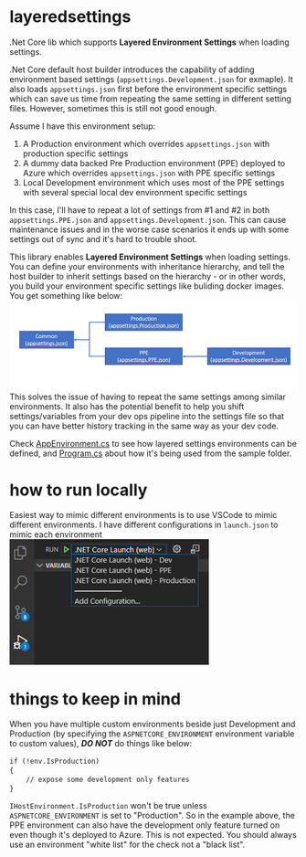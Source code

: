 # layeredsettings
.Net Core lib which supports **Layered Environment Settings** when loading settings.

.Net Core default host builder introduces the capability of adding environment based settings (```appsettings.Development.json``` for exmaple). It also loads ```appsettings.json``` first before the environment specific settings which can save us time from repeating the same setting in different setting files.
However, sometimes this is still not good enough.

Assume I have this environment setup:
1. A Production environment which overrides ```appsettings.json``` with production specific settings
1. A dummy data backed Pre Production environment (PPE) deployed to Azure which overrides ```appsettings.json``` with PPE specific settings
1. Local Development environment which uses most of the PPE settings with several special local dev environment specific settings

In this case, I'll have to repeat a lot of settings from #1 and #2 in both ```appsettings.PPE.json``` and ```appsettings.Development.json```. This can cause maintenance issues and in the worse case scenarios it ends up with some settings out of sync and it's hard to trouble shoot.

This library enables **Layered Environment Settings** when loading settings. You can define your environments with inheritance hierarchy, and tell the host builder to inherit settings based on the hierarchy - or in other words, you build your environment specific settings like buliding docker images. You get something like below:
![environment setup](https://github.com/sidecus/layeredsettings/blob/master/sample/wwwroot/env.png "Layered environment settings")
This solves the issue of having to repeat the same settings among similar environments. It also has the potential benefit to help you shift settings/variables from your dev ops pipeline into the settings file so that you can have better history tracking in the same way as your dev code.

Check [AppEnvironment.cs](https://github.com/sidecus/layeredsettings/blob/master/sample/AppEnvironments.cs) to see how layered settings environments can be defined, and [Program.cs](https://github.com/sidecus/layeredsettings/blob/master/sample/Program.cs) about how it's being used from the sample folder.

# how to run locally
Easiest way to mimic different environments is to use VSCode to mimic different environments. I have different configurations in ```launch.json``` to mimic each environment
![Run locally](https://github.com/sidecus/layeredsettings/blob/master/sample/wwwroot/vscoderun.png "How to run locally")

# things to keep in mind
When you have multiple custom environments beside just Development and Production (by specifying the ```ASPNETCORE_ENVIRONMENT``` environment variable to custom values), ***DO NOT*** do things like below:
 ```
 if (!env.IsProduction)
 {
     // expose some development only features
 }
 ```
 ```IHostEnvironment.IsProduction``` won't be true unless ```ASPNETCORE_ENVIRONMENT``` is set to "Production". So in the example above, the PPE environment can also have the development only feature turned on even though it's deployed to Azure. This is not expected.
 You should always use an environment "white list" for the check not a "black list".
